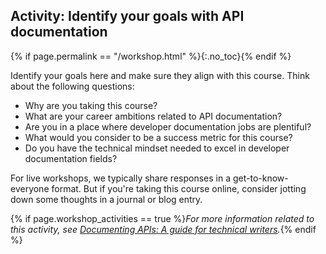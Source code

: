 ## <i class="fa fa-user-circle"></i> Activity: Identify your goals with API documentation
{% if page.permalink == "/workshop.html" %}{:.no_toc}{% endif %}

Identify your goals here and make sure they align with this course. Think about the following questions:

*  Why are you taking this course?
*  What are your career ambitions related to API documentation?
*  Are you in a place where developer documentation jobs are plentiful?
*  What would you consider to be a success metric for this course?
*  Do you have the technical mindset needed to excel in developer documentation fields?

For live workshops, we typically share responses in a get-to-know-everyone format. But if you're taking this course online, consider jotting down some thoughts in a journal or blog entry.

{% if page.workshop_activities == true %}*For more information related to this activity, see [Documenting APIs: A guide for technical writers](index.html).*{% endif %}
